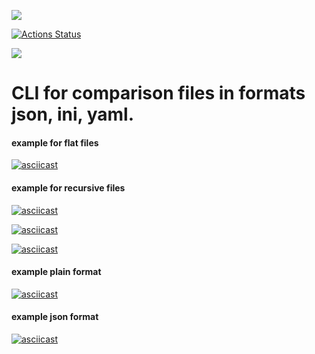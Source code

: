 <a href="https://codeclimate.com/github/karen9999/frontend-project-lvl2/maintainability"><img src="https://api.codeclimate.com/v1/badges/43319bd07a46371bab42/maintainability" /></a>

[![Actions Status](https://github.com/karen9999/frontend-project-lvl2/workflows/Node%20CI/badge.svg)](https://github.com/karen9999/frontend-project-lvl2/actions)


<a href="https://codeclimate.com/github/karen9999/frontend-project-lvl2/test_coverage"><img src="https://api.codeclimate.com/v1/badges/43319bd07a46371bab42/test_coverage" /></a>




<h1> CLI for comparison files in formats json, ini, yaml. </h1>

<h4> example for flat files </h4>

[![asciicast](https://asciinema.org/a/knxZ8WkkbEWLOMG7xa8oFyQiw.svg)](https://asciinema.org/a/knxZ8WkkbEWLOMG7xa8oFyQiw)

<h4> example for recursive files </h4>

[![asciicast](https://asciinema.org/a/4QF7YusCWiEZcejHmcRvP8IQG.svg)](https://asciinema.org/a/4QF7YusCWiEZcejHmcRvP8IQG)

[![asciicast](https://asciinema.org/a/pmwCbfzLRzlduwloydJO44NbL.svg)](https://asciinema.org/a/pmwCbfzLRzlduwloydJO44NbL)

[![asciicast](https://asciinema.org/a/qES2zHAcGNx97azsHboWXAWEv.svg)](https://asciinema.org/a/qES2zHAcGNx97azsHboWXAWEv)

<h4> example plain format </h4>

[![asciicast](https://asciinema.org/a/Q4oE7x5CZaCfAXSQLlO0G2h02.svg)](https://asciinema.org/a/Q4oE7x5CZaCfAXSQLlO0G2h02)

<h4> example json format </h4>

[![asciicast](https://asciinema.org/a/p59EFbAGkB6XzETJ2KBQMwIHJ.svg)](https://asciinema.org/a/p59EFbAGkB6XzETJ2KBQMwIHJ)
